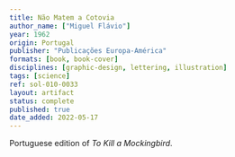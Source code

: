 ```yaml
---
title: Não Matem a Cotovia
author_name: ["Miguel Flávio"]
year: 1962
origin: Portugal
publisher: "Publicações Europa-América"
formats: [book, book-cover]
disciplines: [graphic-design, lettering, illustration]
tags: [science]
ref: sol-010-0033
layout: artifact
status: complete
published: true
date_added: 2022-05-17
---
```


Portuguese edition of <cite>To Kill a Mockingbird</cite>.
